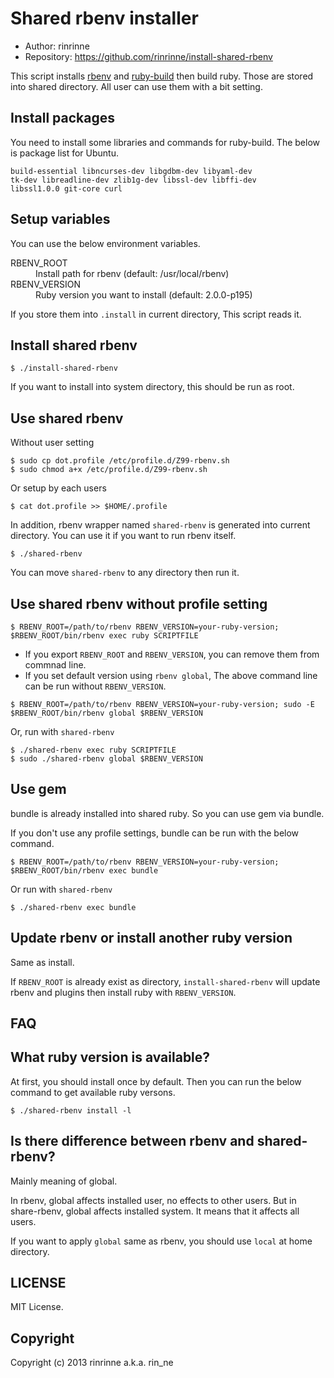 Shared rbenv installer
===========================

* Author: rinrinne
* Repository: https://github.com/rinrinne/install-shared-rbenv

This script installs [rbenv][1] and [ruby-build][2] then build ruby. Those are stored into shared directory. All user can use them with a bit setting.

[1]: https://github.com/sstephenson/rbenv
[2]: https://github.com/sstephenson/ruby-build

Install packages
---------------------------

You need to install some libraries and commands for ruby-build. The below is package list for Ubuntu.

    build-essential libncurses-dev libgdbm-dev libyaml-dev
    tk-dev libreadline-dev zlib1g-dev libssl-dev libffi-dev
    libssl1.0.0 git-core curl

Setup variables
---------------------------

You can use the below environment variables.

<dl>
  <dt>RBENV_ROOT</dt>
  <dd>Install path for rbenv (default: /usr/local/rbenv)</dd>
  <dt>RBENV_VERSION</dt>
  <dd>Ruby version you want to install (default: 2.0.0-p195)</dd>
</dl>

If you store them into `.install` in current directory, This script reads it.

Install shared rbenv
---------------------------

```
$ ./install-shared-rbenv
```

If you want to install into system directory, this should be run as root.


Use shared rbenv
---------------------------

Without user setting
```
$ sudo cp dot.profile /etc/profile.d/Z99-rbenv.sh
$ sudo chmod a+x /etc/profile.d/Z99-rbenv.sh
```

Or setup by each users
```
$ cat dot.profile >> $HOME/.profile
```

In addition, rbenv wrapper named `shared-rbenv` is generated into current directory. You can use it if you want to run rbenv itself.

```
$ ./shared-rbenv
```

You can move `shared-rbenv` to any directory then run it.

Use shared rbenv without profile setting
---------------------------

```
$ RBENV_ROOT=/path/to/rbenv RBENV_VERSION=your-ruby-version; $RBENV_ROOT/bin/rbenv exec ruby SCRIPTFILE
```

* If you export `RBENV_ROOT` and `RBENV_VERSION`, you can remove them from commnad line.
* If you set default version using `rbenv global`, The above command line can be run without `RBENV_VERSION`.

```
$ RBENV_ROOT=/path/to/rbenv RBENV_VERSION=your-ruby-version; sudo -E $RBENV_ROOT/bin/rbenv global $RBENV_VERSION
```

Or, run with `shared-rbenv`

```
$ ./shared-rbenv exec ruby SCRIPTFILE
$ sudo ./shared-rbenv global $RBENV_VERSION
```

Use gem
---------------------------

bundle is already installed into shared ruby. So you can use gem via bundle.

If you don't use any profile settings, bundle can be run with the below command.

```
$ RBENV_ROOT=/path/to/rbenv RBENV_VERSION=your-ruby-version; $RBENV_ROOT/bin/rbenv exec bundle
```

Or run with `shared-rbenv`

```
$ ./shared-rbenv exec bundle
```

Update rbenv or install another ruby version
---------------------------

Same as install.

If `RBENV_ROOT` is already exist as directory, `install-shared-rbenv` will update rbenv and plugins then install ruby with `RBENV_VERSION`.

FAQ
---------------------------

## What ruby version is available?

At first, you should install once by default. Then you can run the below command to get available ruby versons.

```
$ ./shared-rbenv install -l

```

## Is there difference between rbenv and shared-rbenv?

Mainly meaning of global.

In rbenv, global affects installed user, no effects to other users. But in share-rbenv, global affects installed system. It means that it affects all users.

If you want to apply `global` same as rbenv, you should use `local` at home directory.


LICENSE
---------------------------

MIT License.


Copyright
---------------------------

Copyright (c) 2013 rinrinne a.k.a. rin_ne
